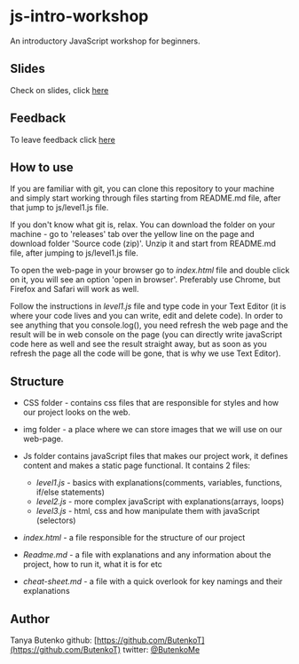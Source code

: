 # js-intro-workshop

An introductory JavaScript workshop for beginners.

## Slides

Check on slides, click [here](https://slides.com/tanyabutenko/ngs-intro/)


## Feedback

To leave feedback click [here](https://docs.google.com/forms/d/e/1FAIpQLSdoOaviRIqsDPi1ZPTvTDVEzeQrSiEoDhsS0tmAIQZmkLkvxw/viewform?c=0&w=1)


## How to use

If you are familiar with git, you can clone this repository to your machine and simply start working
through files starting from README.md file, after that jump to js/level1.js file.


If you don't know what git is, relax. You can download the folder on your machine - go to
'releases' tab over the yellow line on the page and download folder 'Source code (zip)'.
Unzip it and start from README.md file, after jumping to js/level1.js file.


To open the web-page in your browser go to _index.html_ file and double click on it, you will see
an option 'open in browser'. Preferably use Chrome, but Firefox and Safari will work as well.

Follow the instructions in _level1.js_ file and type code in your Text Editor (it is where your code lives and you can write, edit and delete code). In order to see anything that you console.log(), you need refresh the web page and the result will be in web console on the page (you can directly write javaScript code here as well and see the result straight away, but as soon as you refresh the page all the code will be gone, that is why we use Text Editor).



## Structure

- CSS folder - contains css files that are responsible for styles and how our project looks on the web.

- img folder - a place where we can store images that we will use on our web-page.

- Js folder contains javaScript files that makes our project work, it defines content and makes a static page functional.
    It contains 2 files:
    - _level1.js_ - basics with explanations(comments, variables, functions, if/else statements)
    - _level2.js_ - more complex javaScript with explanations(arrays, loops)
    - _level3.js_ - html, css and how manipulate them with javaScript (selectors)

- _index.html_ - a file responsible for the structure of our project

- _Readme.md_ - a file with explanations and any information about the project, how to run it, what it is for etc

- _cheat-sheet.md_ - a file with a quick overlook for key namings and their explanations


## Author
Tanya Butenko
github: [https://github.com/ButenkoT](https://github.com/ButenkoT)
twitter: [@ButenkoMe](https://twitter.com/ButenkoMe)
